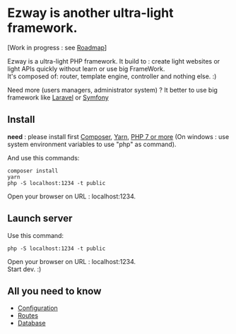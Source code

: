 # Ezway is another ultra-light framework.

[Work in progress :  see [Roadmap](docs/ROADMAP.md)]

Ezway is a ultra-light PHP framework. It build to : create light websites or light APIs quickly without learn or use big FrameWork.  
It's composed of: router, template engine, controller and nothing else. :)   
   
Need more (users managers, administrator system) ?  It better to use big framework like [Laravel](https://laravel.com) or [Symfony](https://symfony.com) 

## Install

**need** : please install first [Composer](https://getcomposer.org), [Yarn](https://yarnpkg.com/fr/), [PHP 7 or more](http://php.net) (On windows : use system environment variables to use "php" as command).  


And use this commands:
```
composer install 
yarn 
php -S localhost:1234 -t public
```

Open your browser on URL : localhost:1234. 

## Launch server

Use this command:
```
php -S localhost:1234 -t public
```

Open your browser on URL : localhost:1234.   
Start dev. :) 

## All you need to know

-   [Configuration](docs/CONFIG.md)
-   [Routes](docs/ROUTER.md)   
-   [Database](docs/DATABASE.md)   




